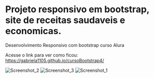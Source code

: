 # Projeto responsivo em bootstrap, site de receitas saudaveis e economicas.
Desenvolvimento Responsivo com bootstrap curso Alura

Acesse o link para ver como ficou:
https://gabriela1105.github.io/cursoBootstrap4/





![Screenshot_2](https://user-images.githubusercontent.com/72051524/188055512-2d2e4314-80a9-4fda-9c89-e26bb70c7bff.png)
![Screenshot_3](https://user-images.githubusercontent.com/72051524/188055521-7b58ea95-3473-4903-ac30-eae056764061.png)
![Screenshot_1](https://user-images.githubusercontent.com/72051524/188055526-332cc84f-ddc4-4f69-bd51-4d70f4430159.png)
